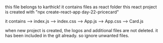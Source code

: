 this file belongs to karthick!
it contains files as react folder
this react project is created with "npx create-react-app day-22-pricecard"  

it contains 
    --> index.js
    --> index.css
    --> App.js
    --> App.css
    --> Card.js

when new project is created, the logos and additional files are not deleted. it has been included in the git already. so ignore unwanted files. 
